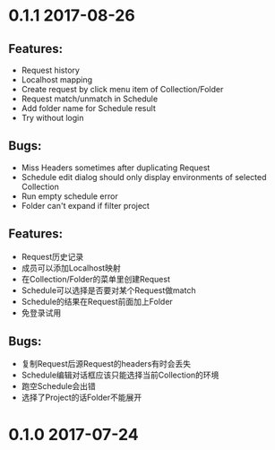 # 0.1.1 2017-08-26

## Features:
* Request history
* Localhost mapping
* Create request by click menu item of Collection/Folder
* Request match/unmatch in Schedule
* Add folder name for Schedule result
* Try without login

## Bugs:
* Miss Headers sometimes after duplicating Request
* Schedule edit dialog should only display environments of selected Collection
* Run empty schedule error
* Folder can't expand if filter project

## Features:
* Request历史记录
* 成员可以添加Localhost映射
* 在Collection/Folder的菜单里创建Request
* Schedule可以选择是否要对某个Request做match
* Schedule的结果在Request前面加上Folder
* 免登录试用

## Bugs:
* 复制Request后源Request的headers有时会丢失
* Schedule编辑对话框应该只能选择当前Collection的环境
* 跑空Schedule会出错
* 选择了Project的话Folder不能展开


# 0.1.0 2017-07-24